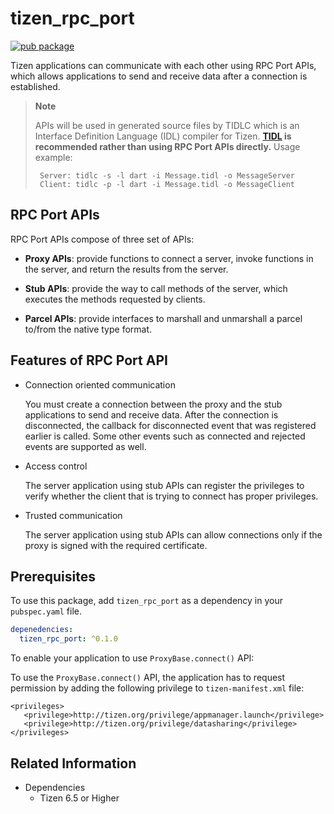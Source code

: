 # tizen_rpc_port

[![pub package](https://img.shields.io/pub/v/tizen_rpc_port.svg)](https://pub.dev/packages/tizen_rpc_port)

Tizen applications can communicate with each other using RPC Port APIs, which allows applications to send and receive data after a connection is established.

>**Note**
>
> APIs will be used in generated source files by TIDLC which is an Interface Definition Language (IDL) compiler for Tizen.
> **[TIDL](https://docs.tizen.org/application/native/guides/app-management/tidl/) is recommended rather than using RPC Port APIs directly.**
> Usage example:
> ```
>  Server: tidlc -s -l dart -i Message.tidl -o MessageServer
>  Client: tidlc -p -l dart -i Message.tidl -o MessageClient
>```


## RPC Port APIs

RPC Port APIs compose of three set of APIs:

- **Proxy APIs**:  provide functions to connect a server, invoke functions in the server, and return the results from the server.

- **Stub APIs**:  provide the way to call methods of the server, which executes the methods requested by clients.

- **Parcel APIs**:  provide interfaces to marshall and unmarshall a parcel to/from the native type format.

## Features of RPC Port API

- Connection oriented communication

  You must create a connection between the proxy and the stub applications to send and receive data. After the connection is disconnected, the callback for disconnected event that was registered earlier is called. Some other events such as connected and rejected events are supported as well.

- Access control

  The server application using stub APIs can register the privileges to verify whether the client that is trying to connect has proper privileges.

- Trusted communication

  The server application using stub APIs can allow connections only if the proxy is signed with the required certificate.

## Prerequisites

To use this package, add `tizen_rpc_port` as a dependency in your `pubspec.yaml` file.

```yaml
depenedencies:
  tizen_rpc_port: ^0.1.0
```

To enable your application to use `ProxyBase.connect()` API:

  To use the `ProxyBase.connect()` API, the application has to request permission by adding the following privilege to `tizen-manifest.xml` file:

  ```
  <privileges>
     <privilege>http://tizen.org/privilege/appmanager.launch</privilege>
     <privilege>http://tizen.org/privilege/datasharing</privilege>
  </privileges>
  ```


## Related Information
- Dependencies
  - Tizen 6.5 or Higher
